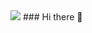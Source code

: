 
<head><img src="C:\Users\ARJUN\Downloads\Brown Red Aesthetic Professional Personal Profile Linkedin Banner"></head>
### Hi there 👋
